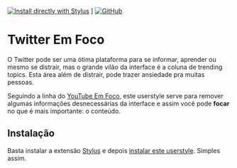 [![Install directly with Stylus](https://img.shields.io/badge/Install%20directly%20with-Stylus-00adad?style=flat-square)](https://github.com/raulcraveiro/twitter-em-foco/raw/main/twitter-em-foco.user.css) ] [![GitHub](https://img.shields.io/github/license/raulcraveiro/twitter-em-foco?style=flat-square)](https://github.com/raulcraveiro/twitter-em-foco/blob/main/LICENSE)

# Twitter Em Foco

O Twitter pode ser uma ótima plataforma para se informar, aprender ou mesmo se distrair, mas o grande vilão da interface é a coluna de trending topics. Esta área além de distrair, pode trazer ansiedade pra muitas pessoas.

Seguindo a linha do [YouTube Em Foco](https://github.com/raulcraveiro/youtube-em-foco), este userstyle serve para remover algumas informações desnecessárias da interface e assim você pode **focar** no que é mais importante: o conteúdo.

## Instalação

Basta instalar a extensão [Stylus](https://github.com/openstyles/stylus) e depois [instalar este userstyle](https://github.com/raulcraveiro/twitter-em-foco/raw/main/twitter-em-foco.user.css). Simples assim.
